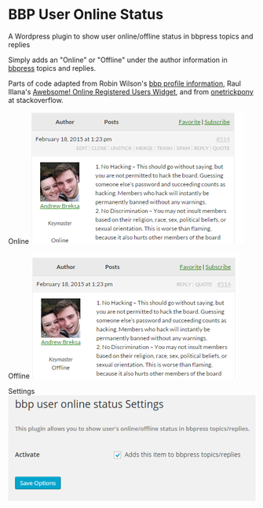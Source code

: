 # BBP User Online Status
A Wordpress plugin to show user online/offline status in bbpress topics and replies

Simply adds an "Online" or "Offline" under the author information in [bbpress](https://bbpress.org/) topics and replies.

Parts of code adapted from Robin Wilson's [bbp profile information](https://wordpress.org/plugins/bbp-profile-information/), Raul Illana's [Awebsome! Online Registered Users Widget](https://wordpress.org/plugins/awebsome-online-registered-users-widget/), and from [onetrickpony](http://wordpress.stackexchange.com/questions/34429/how-to-check-if-a-user-not-current-user-is-logged-in) at stackoverflow.

Online
![](https://github.com/abreksa4/bbp-user-online-status/blob/master/assets/screenshot-1.PNG?raw=true)

Offline
![](https://github.com/abreksa4/bbp-user-online-status/blob/master/assets/screenshot-2.PNG?raw=true)

Settings
![](https://github.com/abreksa4/bbp-user-online-status/blob/master/assets/screenshot-3.PNG?raw=true)
